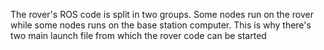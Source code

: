 The rover's ROS code is split in two groups. Some nodes run on the rover while some nodes runs on the base station computer. This is why there's two main launch file from which the rover code can be started